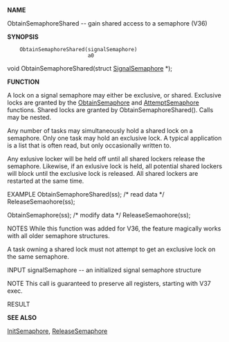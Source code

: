 
**NAME**

ObtainSemaphoreShared -- gain shared access to a semaphore (V36)

**SYNOPSIS**

```
    ObtainSemaphoreShared(signalSemaphore)
                          a0

```
void ObtainSemaphoreShared(struct [SignalSemaphore](SignalSemaphore) *);

**FUNCTION**

A lock on a signal semaphore may either be exclusive, or shared.
Exclusive locks are granted by the [ObtainSemaphore](ObtainSemaphore) and
[AttemptSemaphore](AttemptSemaphore) functions.  Shared locks are granted by
ObtainSemaphoreShared().  Calls may be nested.

Any number of tasks may simultaneously hold a shared lock on a
semaphore.  Only one task may hold an exclusive lock.  A typical
application is a list that is often read, but only occasionally
written to.

Any exlusive locker will be held off until all shared lockers
release the semaphore.  Likewise, if an exlusive lock is held,
all potential shared lockers will block until the exclusive lock
is released.  All shared lockers are restarted at the same time.

EXAMPLE
ObtainSemaphoreShared(ss);
/* read data */
ReleaseSemaohore(ss);

ObtainSemaphore(ss);
/* modify data */
ReleaseSemaohore(ss);

NOTES
While this function was added for V36, the feature magically works
with all older semaphore structures.

A task owning a shared lock must not attempt to get an exclusive
lock on the same semaphore.

INPUT
signalSemaphore -- an initialized signal semaphore structure

NOTE
This call is guaranteed to preserve all registers, starting with
V37 exec.

RESULT

**SEE ALSO**

[InitSemaphore](InitSemaphore), [ReleaseSemaphore](ReleaseSemaphore)
